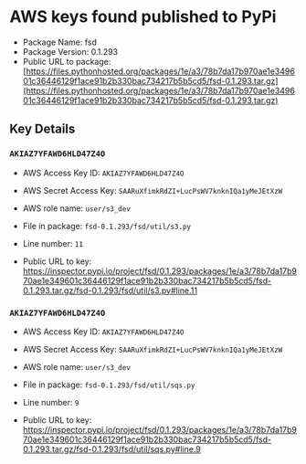 # AWS keys found published to PyPi

* Package Name: fsd
* Package Version: 0.1.293
* Public URL to package: [https://files.pythonhosted.org/packages/1e/a3/78b7da17b970ae1e349601c36446129f1ace91b2b330bac734217b5b5cd5/fsd-0.1.293.tar.gz](https://files.pythonhosted.org/packages/1e/a3/78b7da17b970ae1e349601c36446129f1ace91b2b330bac734217b5b5cd5/fsd-0.1.293.tar.gz)

## Key Details

### `AKIAZ7YFAWD6HLD47Z4O`

* AWS Access Key ID: `AKIAZ7YFAWD6HLD47Z4O`
* AWS Secret Access Key: `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` 
* AWS role name: `user/s3_dev`
* File in package: `fsd-0.1.293/fsd/util/s3.py`
* Line number: `11`

* Public URL to key: https://inspector.pypi.io/project/fsd/0.1.293/packages/1e/a3/78b7da17b970ae1e349601c36446129f1ace91b2b330bac734217b5b5cd5/fsd-0.1.293.tar.gz/fsd-0.1.293/fsd/util/s3.py#line.11



### `AKIAZ7YFAWD6HLD47Z4O`

* AWS Access Key ID: `AKIAZ7YFAWD6HLD47Z4O`
* AWS Secret Access Key: `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` 
* AWS role name: `user/s3_dev`
* File in package: `fsd-0.1.293/fsd/util/sqs.py`
* Line number: `9`

* Public URL to key: https://inspector.pypi.io/project/fsd/0.1.293/packages/1e/a3/78b7da17b970ae1e349601c36446129f1ace91b2b330bac734217b5b5cd5/fsd-0.1.293.tar.gz/fsd-0.1.293/fsd/util/sqs.py#line.9


